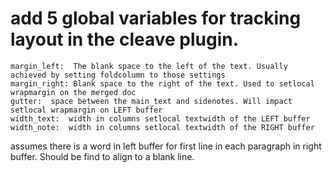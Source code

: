 # add 5 global variables for tracking layout in the cleave plugin. 
    margin_left:  The blank space to the left of the text. Usually achieved by setting foldcolumn to those settings
    margin_right: Blank space to the right of the text. Used to setlocal wrapmargin on the merged doc 
    gutter:  space between the main_text and sidenotes. Will impact setlocal wrapmargin on LEFT buffer
    width_text:  width in columns setlocal textwidth of the LEFT buffer
    width_note:  width in columns setlocal textwidth of the RIGHT buffer 
     
assumes there is a word in left buffer for first line in each paragraph in right buffer.  Should be find to align to a blank line. 